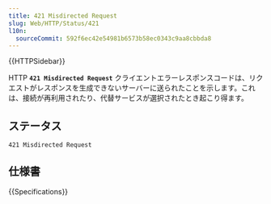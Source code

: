 ```yaml
---
title: 421 Misdirected Request
slug: Web/HTTP/Status/421
l10n:
  sourceCommit: 592f6ec42e54981b6573b58ec0343c9aa8cbbda8
---
```


{{HTTPSidebar}}

HTTP **`421 Misdirected Request`** クライエントエラーレスポンスコードは、リクエストがレスポンスを生成できないサーバーに送られたことを示します。これは、接続が再利用されたり、代替サービスが選択されたとき起こり得ます。

## ステータス

```plain
421 Misdirected Request
```

## 仕様書

{{Specifications}}
